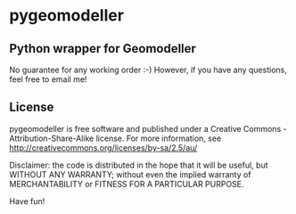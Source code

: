 pygeomodeller
=============

Python wrapper for Geomodeller
------------------------------

No guarantee for any working order :-) However, if you have any questions, feel free to email me!

License
-------

pygeomodeller is free software and published under a Creative Commons - Attribution-Share-Alike license. For more information, see http://creativecommons.org/licenses/by-sa/2.5/au/

Disclaimer: the code is distributed in the hope that it will be useful, but WITHOUT ANY WARRANTY; without even the implied warranty of MERCHANTABILITY or FITNESS FOR A PARTICULAR PURPOSE.

Have fun!



